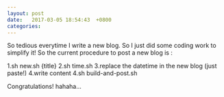 ```yaml
---
layout: post
date:   2017-03-05 18:54:43  +0800
categories:  
---
```

So tedious everytime I write a new blog.
So I just did some coding work to simplify it!
So the current procedure to post a new blog is :

1.sh new.sh {title}
2.sh time.sh
3.replace the datetime in the new blog (just paste!)
4.write content
4.sh build-and-post.sh

Congratulations! hahaha...
